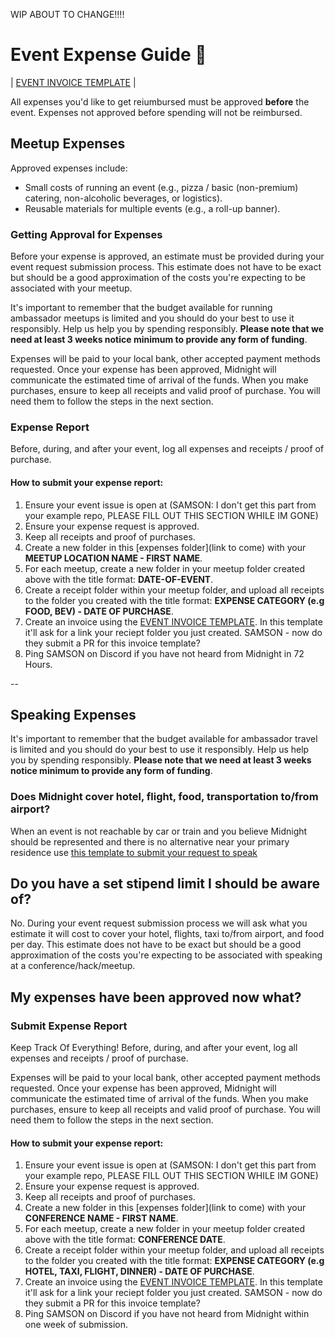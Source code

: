 WIP ABOUT TO CHANGE!!!!

# Event Expense Guide 🧾

| [EVENT INVOICE TEMPLATE](/docs/event-invoice-template.md) |

All expenses you'd like to get reiumbursed must be approved **before** the event. Expenses not approved before spending will not be reimbursed.

## Meetup Expenses

Approved expenses include:
- Small costs of running an event (e.g., pizza / basic (non-premium) catering, non-alcoholic beverages,  or logistics).
- Reusable materials for multiple events (e.g., a roll-up banner).

### Getting Approval for Expenses

Before your expense is approved, an estimate must be provided during your event request submission process. This estimate does not have to be exact but should be a good approximation of the costs you're expecting to be associated with your meetup.

It's important to remember that the budget available for running ambassador meetups is limited and you should do your best to use it responsibly. Help us help you by spending responsibly. **Please note that we need at least 3 weeks notice minimum to provide any form of funding**.

Expenses will be paid to your local bank, other accepted payment methods requested. Once your expense has been approved, Midnight will communicate the estimated time of arrival of the funds. When you make purchases, ensure to keep all receipts and valid proof of purchase. You will need them to follow the steps in the next section.

### Expense Report

Before, during, and after your event, log all expenses and receipts / proof of purchase.

#### How to submit your expense report:
1. Ensure your event issue is open at (SAMSON: I don't get this part from your example repo, PLEASE FILL OUT THIS SECTION WHILE IM GONE)
2. Ensure your expense request is approved.
3. Keep all receipts and proof of purchases.
4. Create a new folder in this [expenses folder](link to come) with your **MEETUP LOCATION NAME - FIRST NAME**.
5. For each meetup, create a new folder in your meetup folder created above with the title format: **DATE-OF-EVENT**.
6. Create a receipt folder within your meetup folder, and upload all receipts to the folder you created with the title format: **EXPENSE CATEGORY (e.g FOOD, BEV) - DATE OF PURCHASE**.
7. Create an invoice using the [EVENT INVOICE TEMPLATE](/docs/event-invoice-template.md). In this template it'll ask for a link your reciept folder you just created. SAMSON - now do they submit a PR for this invoice template?
8. Ping SAMSON on Discord if you have not heard from Midnight in 72 Hours.

--

## Speaking Expenses
It's important to remember that the budget available for ambassador travel is limited and you should do your best to use it responsibly. Help us help you by spending responsibly. **Please note that we need at least 3 weeks notice minimum to provide any form of funding**.

### Does Midnight cover hotel, flight, food, transportation to/from airport?
When an event is not reachable by car or train and you believe Midnight should be represented and there is no alternative near your primary residence use [this template to submit your request to speak](/docs/event-request-template.md)

## Do you have a set stipend limit I should be aware of?
No. During your event request submission process we will ask what you estimate it will cost to cover your hotel, flights, taxi to/from airport, and food per day. This estimate does not have to be exact but should be a good approximation of the costs you're expecting to be associated with speaking at a conference/hack/meetup.

## My expenses have been approved now what?

### Submit Expense Report

Keep Track Of Everything! Before, during, and after your event, log all expenses and receipts / proof of purchase.

Expenses will be paid to your local bank, other accepted payment methods requested. Once your expense has been approved, Midnight will communicate the estimated time of arrival of the funds. When you make purchases, ensure to keep all receipts and valid proof of purchase. You will need them to follow the steps in the next section.

#### How to submit your expense report:
1. Ensure your event issue is open at (SAMSON: I don't get this part from your example repo, PLEASE FILL OUT THIS SECTION WHILE IM GONE)
2. Ensure your expense request is approved.
3. Keep all receipts and proof of purchases.
4. Create a new folder in this [expenses folder](link to come) with your **CONFERENCE NAME - FIRST NAME**.
5. For each meetup, create a new folder in your meetup folder created above with the title format: **CONFERENCE DATE**.
6. Create a receipt folder within your meetup folder, and upload all receipts to the folder you created with the title format: **EXPENSE CATEGORY (e.g HOTEL, TAXI, FLIGHT, DINNER) - DATE OF PURCHASE**.
7. Create an invoice using the [EVENT INVOICE TEMPLATE](/docs/event-invoice-template.md). In this template it'll ask for a link your reciept folder you just created. SAMSON - now do they submit a PR for this invoice template?
8. Ping SAMSON on Discord if you have not heard from Midnight within one week of submission.
